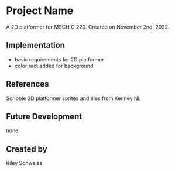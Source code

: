 # Project Name

A 2D platformer for MSCH C 220. Created on November 2nd, 2022.

## Implementation
- basic requirements for 2D platformer
- color rect added for background

## References
Scribble 2D platformer sprites and tiles from Kenney NL

## Future Development
none

## Created by
Riley Schweiss
